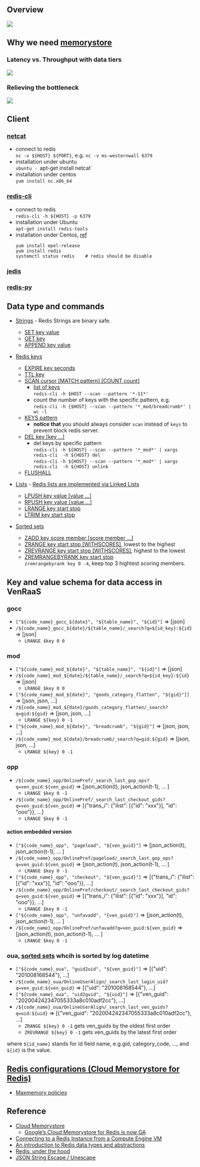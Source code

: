 ## Overview
![](https://drive.google.com/uc?id=1DsmJmeIIVFPmYGvf9rZ6f8xgNY1MitwI)

## Why we need [memorystore](https://cloud.google.com/memorystore/)
### Latency vs. Throughput with data tiers
![](https://drive.google.com/uc?id=1OcIYJ02gqUM2AGCT3mgAGrL63DO0jc-d)

### Relieving the bottleneck 
![](https://drive.google.com/uc?id=1zXixdFf2LS-YQEIK_6KkftpSVUBaaOyJ)

## Client

### [netcat](https://en.wikipedia.org/wiki/Netcat)
* connect to redis  
  `nc -v ${HOST} ${PORT}`, e.g. `nc -v ms-westernwall 6379`
* installation under ubuntu  
  `ubuntu - `apt-get install netcat`
* installation under centos  
  `yum install nc.x86_64`

### [redis-cli](https://redis.io/topics/rediscli)
* connect to redis  
  `redis-cli -h ${HOST} -p 6379`
* installation under Ubuntu  
  `apt-get install redis-tools`
* installation under Centos, [ref](https://www.linode.com/docs/databases/redis/install-and-configure-redis-on-centos-7/#install-redis)
  ```
  yum install epel-release
  yum install redis
  systemctl status redis    # redis should be disable 
  ```

### [jedis](https://github.com/xetorthio/jedis/wiki)

### [redis-py](https://github.com/andymccurdy/redis-py)

## Data type and commands
* [Strings](https://redis.io/topics/data-types#strings) - Redis Strings are binary safe.
  * [SET key value](https://redis.io/commands/set)
  * [GET key](https://redis.io/commands/get)
  * [APPEND key value](https://redis.io/commands/append)
  
* [Redis keys](https://redis.io/topics/data-types-intro#redis-keys)
  * [EXPIRE key seconds](https://redis.io/commands/expire)
  * [TTL key](https://redis.io/commands/ttl)
  * [SCAN cursor [MATCH pattern] [COUNT count]](https://redis.io/commands/scan)
    * [list of keys](https://redis.io/topics/rediscli#getting-a-list-of-keys)  
      `redis-cli -h $HOST --scan --pattern '*-11*'`
    * count the number of keys with the specific pattern, e.g.  
    `redis-cli -h {$HOST} --scan --pattern '*_mod/breadcrumb*' | wc -l`
  * [KEYS pattern](https://redis.io/commands/keys) 
    * **notice that** you should always consider ```scan``` instead of ```keys``` to prevent block redis server.    
  * [DEL key [key ...]](https://redis.io/commands/del)
    * del keys by specific pattern  
      `redis-cli -h ${HOST} --scan --pattern '*_mod*' | xargs redis-cli  -h ${HOST} del`   
      `redis-cli -h ${HOST} --scan --pattern '*_mod*' | xargs redis-cli  -h ${HOST} unlink` 
  * [FLUSHALL](https://redis.io/commands/flushall)
  
* [Lists](https://redis.io/topics/data-types#lists) - [Redis lists are implemented via Linked Lists](https://redis.io/topics/data-types-intro#redis-lists)
  * [LPUSH key value [value ...]](https://redis.io/commands/lpush)
  * [RPUSH key value [value ...]](https://redis.io/commands/rpush)
  * [LRANGE key start stop](https://redis.io/commands/lrange)
  * [LTRIM key start stop](https://redis.io/commands/ltrim)
  
* [Sorted sets](https://redis.io/topics/data-types-intro#redis-sorted-sets)
  * [ZADD key score member [score member ...]](https://redis.io/commands/zadd)
  * [ZRANGE key start stop [WITHSCORES]](https://redis.io/commands/zrange), lowest to the highest
  * [ZREVRANGE key start stop [WITHSCORES]](https://redis.io/commands/zrevrange), highest to the lowest
  * [ZREMRANGEBYRANK key start stop](https://redis.io/commands/zremrangebyrank)  
    `zremrangebyrank key 0 -4`, keep top 3 hightest scoring members.

## Key and value schema for data access in VenRaaS
### gocc
* `["${code_name}_gocc_${date}", "${table_name}", "${id}"]` => [json]
* `/${code_name}_gocc_${date}/${table_name}/_search?q=${id_key}:${id}` => [json]
  * `LRANGE $key 0 0`
### mod
* `["${code_name}_mod_${date}", "${table_name}", "${id}"]` => [json]
* `/${code_name}_mod_${date}/${table_name}/_search?q=${id_key}:${id}` => [json]
  * `LRANGE $key 0 0`
* `["${code_name}_mod_${date}", "goods_category_flatten", "${gid}"]]` => [json, json, ...] 
* `/${code_name}_mod_${date}/goods_category_flatten/_search?q=gid:${gid}` => [json, json, ...]
  * `LRANGE ${key} 0 -1`
* `["${code_name}_mod_${date}", "breadcrumb", "${gid}"]` => [json, json, ...]
* `/${code_name}_mod_${date}/breadcrumb/_search?q=gid:${gid}` => [json, json, ...]
  * `LRANGE ${key} 0 -1`
### opp
* `/${code_name}_opp/OnlinePref/_search_last_gop_ops?q=ven_guid:${ven_guid}` => [json_action(t), json_action(t-1), ... ]
  * `LRANGE $key 0 -1`
* `/${code_name}_opp/OnlinePref/_search_last_checkout_gids?q=ven_guid:${ven_guid}` => [{"trans_i": {"ilist": [{"id": "xxx"}], "id": "ooo"}}, ...]  
  * `LRANGE $key 0 -1`
#### action embedded version
* `["${code_name}_opp", "pageload", "${ven_guid}"]` => [json_action(t), json_action(t-1), ... ]
* `/${code_name}_opp/OnlinePref/pageload/_search_last_gop_ops?q=ven_guid:${ven_guid}` => [json_action(t), json_action(t-1), ... ]
  * `LRANGE $key 0 -1`
* `["${code_name}_opp", "checkout", "${ven_guid}"]` => [{"trans_i": {"ilist": [{"id": "xxx"}], "id": "ooo"}}, ...]
* `/${code_name}_opp/OnlinePref/checkout/_search_last_checkout_gids?q=ven_guid:${ven_guid}` => [{"trans_i": {"ilist": [{"id": "xxx"}], "id": "ooo"}}, ...]
  * `LRANGE $key 0 -1`
* `["${code_name}_opp", "unfavadd", "{ven_guid}"]` => [json_action(t), json_action(t-1), ... ]
* `/${code_name}_opp/OnlinePref/unfavadd?q=ven_guid:${ven_guid}` => [json_action(t), json_action(t-1), ... ]
  * `LRANGE $key 0 -1`

### oua, [sorted sets](https://redis.io/topics/data-types-intro#redis-sorted-sets) whcih is sorted by log datetime

* `["${code_name}_oua", "guid2uid", "${ven_guid}"]` => [{"uid": "201008168544"}, ...]
* `/${code_name}_oua/OnlineUserAlign/_search_last_login_uid?q=ven_guid:${ven_guid}` => [{"uid": "201008168544"}, ...]
* `["${code_name}_oua", "uid2guid", "${uid}"]` => [{"ven_guid": "202004242347055333a8c010adf2cc"}, ...]
* `/${code_name}_oua/OnlineUserAlign/_search_last_ven_guids?q=uid:${uid}` => [{"ven_guid": "202004242347055333a8c010adf2cc"}, ...]
  * `ZRANGE ${key} 0 -1` gets ven_guids by the oldest first order
  * `ZREVRANGE ${key} 0 -1` gets ven_guids by the latest first order

where `${id_name}` stands for id field name, e.g.gid, category_code, ..., and `${id}` is the value.

## [Redis configurations (Cloud Memorystore for Redis)](https://cloud.google.com/memorystore/docs/reference/redis-configs)
* [Maxmemory policies](https://cloud.google.com/memorystore/docs/reference/redis-configs#maxmemory_policies)

## Reference
* [Cloud Memorystore](https://cloud.google.com/memorystore/)
  * [Google’s Cloud Memorystore for Redis is now GA](https://techcrunch.com/2018/09/19/googles-cloud-memorystore-for-redis-is-now-generally-available/)
* [Connecting to a Redis Instance from a Compute Engine VM](https://cloud.google.com/memorystore/docs/redis/connect-redis-instance-gce)
* [An introduction to Redis data types and abstractions](https://redis.io/topics/data-types-intro)
* [Redis: under the hood](https://pauladamsmith.com/articles/redis-under-the-hood.html)
* [JSON String Escape / Unescape](https://www.freeformatter.com/json-escape.html)

